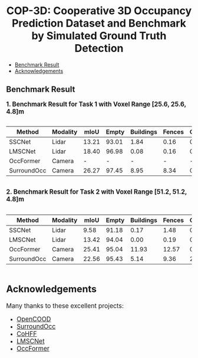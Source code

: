 

# <center> COP-3D: Cooperative 3D Occupancy Prediction Dataset and Benchmark by Simulated Ground Truth Detection

- [Benchmark Result](#benchmark-result)
- [Acknowledgements](#acknowledgements)


## Benchmark Result 

**<big> 1. Benchmark Result for Task 1 with Voxel Range [25.6, 25.6, 4.8]m**
<div style="overflow-x: auto;">

| Method <div style="width:100px"> | Modality | mIoU | Empty | Buildings | Fences | Other | Pedestrians | Poles | Roadlines | Roads | Sidewalks | Vegetation | Vehicles | Walls | Trafficsigns | Sky | Ground | Bridge | Railtrack | Guardrail | Trafficlight | Static | Dynamic | Water | Terrain | Unlabeled |
|----------|----------|----------|----------|----------|----------|----------|----------|----------|----------|----------|----------|----------|----------|----------|----------|----------|----------|----------|----------|----------|----------|----------|----------|----------|----------|----------|
| SSCNet  | Lidar   |  13.21 | 93.01 | 1.84 | 0.16 | 0.00 | 0.00 | 3.60 | 0.00 | 0.23 | 19.22 | 41.43 | 71.73 | 0.26 | 0.00 | 0.00 | 37.73 | 0.00 | 0.00 | 8.22 | 0.25 | 3.68 | 0.07 | 0.00 | 26.41 | 9.26 |
| LMSCNet | Lidar | 18.40 | 96.98 | 0.08 | 0.16 | 0.00 | 0.00 | 0.02 | 0.07 | 87.94 | 42.30 | 12.78 | 76.82 | 0.38 | 0.00 | 0.00 | 58.23 | 0.00 | 0.00 | 2.30 | 0.00 | 0.00 | 0.00 | 0.00 | 48.15 | 15.55 |
| OccFormer  | Camera  | - | - | - | - | - | - | - | - | - | - | - | - | - | - | - | - | - | - | - | - | - | - | - | - | - |
| SurroundOcc  | Camera  |  26.27 | 97.45 | 8.95 | 8.34 | 0.00 | 0.00 | 10.93 | 26.42 | 86.44 | 48.51 | 44.71 | 74.75 | 6.32 | 9.79 | 0.00 | 59.35 | 0.00 | 0.00 | 44.78 | 0.70 | 6.17 | 1.08 | 0.00 | 52.74 | 43.08 |

</div>

**2. Benchmark Result for Task 2 with Voxel Range [51.2, 51.2, 4.8]m**
<div style="overflow-x: auto;">

| Method <div style="width:100px"> | Modality | mIoU | Empty | Buildings | Fences | Other | Pedestrians | Poles | Roadlines | Roads | Sidewalks | Vegetation | Vehicles | Walls | Trafficsigns | Sky | Ground | Bridge | Railtrack | Guardrail | Trafficlight | Static | Dynamic | Water | Terrain | Unlabeled |
|----------|----------|----------|----------|----------|----------|----------|----------|----------|----------|----------|----------|----------|----------|----------|----------|----------|----------|----------|----------|----------|----------|----------|----------|----------|----------|----------|
| SSCNet  | Lidar   |  9.58 | 91.18 | 0.17 | 1.48 | 0.00 | 0.00 | 0.14 | 0.16 | 25.88 | 9.57 | 30.89 | 48.09 | 0.49 | 0.00 | 0.00 | 0.08 | 0.03 | 0.00 | 12.72 | 0.00 | 0.94 | 3.09 | 0.00 | 2.74 | 2.31 |
| LMSCNet | Lidar | 13.42 | 94.04 | 0.00 | 0.19 | 0.00 | 0.00 | 0.00 | 0.00 | 69.57 | 33.18 | 0.09 | 49.74 | 0.01 | 0.00 | 0.00 | 18.27 | 0.00 | 0.00 | 1.14 | 0.00 | 0.00 | 0.00 | 0.00 | 39.22 | 16.86 |
| OccFormer  | Camera  |  25.41 | 95.04 | 11.93 | 12.57 | 0.35 | 0.00 | 12.62 | 22.10 | 75.30 | 51.41 | 39.77 | 51.26 | 15.53 | 7.68 | 0.00 | 57.79 | 2.95 | 0.00 | 41.41 | 3.75 | 11.61 | 7.10 | 0.00 | 53.91 | 35.83 |
| SurroundOcc  | Camera  |  22.56 | 95.43 | 5.14 | 9.36 | 2.23 | 0.00 | 2.45 | 21.27 | 77.31 | 48.69 | 31.24 | 53.05 | 11.92 | 1.75 | 0.00 | 49.78 | 1.67 | 0.00 | 35.50 | 1.20 | 8.08 | 2.82 | 0.00 | 47.62 | 34.86 |

</div>



## Acknowledgements
Many thanks to these excellent projects:
- [OpenCOOD](https://github.com/DerrickXuNu/OpenCOOD)
- [SurroundOcc](https://github.com/weiyithu/SurroundOcc)
- [CoHFF](https://github.com/rruisong/CoHFF)
- [LMSCNet](https://github.com/astra-vision/LMSCNet)
- [OccFormer](https://github.com/DerrickXuNu/OpenCOOD)